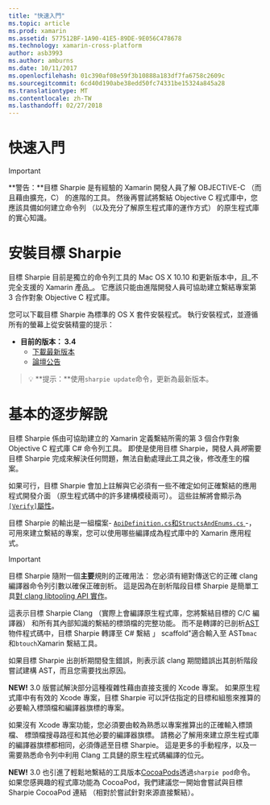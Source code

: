 ```yaml
---
title: "快速入門"
ms.topic: article
ms.prod: xamarin
ms.assetid: 577512BF-1A90-41E5-89DE-9E056C478678
ms.technology: xamarin-cross-platform
author: asb3993
ms.author: amburns
ms.date: 10/11/2017
ms.openlocfilehash: 01c390af08e59f3b10888a183df7fa6758c2609c
ms.sourcegitcommit: 6cd40d190abe38edd50fc74331be15324a845a28
ms.translationtype: MT
ms.contentlocale: zh-TW
ms.lasthandoff: 02/27/2018
---
```

# <a name="getting-started"></a>快速入門

<style type="text/css"> .terminal 藍色 {色彩： rgb(10,96,254);}.terminal 綠色 {色彩： rgb(12,156,26);}.terminal 洋紅 {色彩： rgb(152,12,103);} </style>


> [!IMPORTANT]
> **警告：**目標 Sharpie 是有經驗的 Xamarin 開發人員了解 OBJECTIVE-C （而且藉由擴充，C） 的進階的工具。 然後再嘗試將繫結 Objective C 程式庫中，您應該具備如何建立命令列 （以及充分了解原生程式庫的運作方式） 的原生程式庫的實心知識。

<a name="installing" />

# <a name="installing-objective-sharpie"></a>安裝目標 Sharpie

目標 Sharpie 目前是獨立的命令列工具的 Mac OS X 10.10 和更新版本中，且_不完全支援的 Xamarin 產品_。 它應該只能由進階開發人員可協助建立繫結專案第 3 合作對象 Objective C 程式庫。

您可以下載目標 Sharpie 為標準的 OS X 套件安裝程式。
執行安裝程式，並遵循所有的螢幕上從安裝精靈的提示：

- **目前的版本： 3.4**
  - [下載最新版本](https://dl.xamarin.com/objective-sharpie/ObjectiveSharpie.pkg)
  - [論壇公告](https://forums.xamarin.com/discussion/104800/objective-sharpie-3-4)

> 💡 **提示：**使用`sharpie update`命令，更新為最新版本。

# <a name="basic-walkthrough"></a>基本的逐步解說

目標 Sharpie 係由可協助建立的 Xamarin 定義繫結所需的第 3 個合作對象 Objective C 程式庫 C# 命令列工具。
即使是使用目標 Sharpie，開發人員*將*需要目標 Sharpie 完成來解決任何問題，無法自動處理此工具之後，修改產生的檔案。

如果可行，目標 Sharpie 會加上註解與它必須有一些不確定如何正確繫結的應用程式開發介面 （原生程式碼中的許多建構模稜兩可）。
這些註解將會顯示為[`[Verify]`屬性](~/cross-platform/macios/binding/objective-sharpie/platform/verify.md)。

目標 Sharpie 的輸出是一組檔案- [ `ApiDefinition.cs`和`StructsAndEnums.cs` ](~/cross-platform/macios/binding/objective-sharpie/platform/apidefinitions-structsandenums.md) -，可用來建立繫結的專案，您可以使用哪些編譯成為程式庫中的 Xamarin 應用程式。

> [!IMPORTANT]
> 目標 Sharpie 隨附一個**主要**規則的正確用法： 您必須有絕對傳送它的正確 clang 編譯器命令列引數以確保正確剖析。 這是因為在剖析階段目標 Sharpie 是簡單工具[對 clang libtooling API 實作](http://clang.llvm.org/docs/LibTooling.html)。

這表示目標 Sharpie Clang （實際上會編譯原生程式庫，您將繫結目標的 C/C 編譯器） 和所有其內部知識的繫結的標頭檔的完整功能。
而不是轉譯的已剖析[AST](http://en.wikipedia.org/wiki/Abstract_syntax_tree)物件程式碼中，目標 Sharpie 轉譯至 C# 繫結 」 scaffold"適合輸入至 AST`bmac`和`btouch`Xamarin 繫結工具。

如果目標 Sharpie 出剖析期間發生錯誤，則表示該 clang 期間錯誤出其剖析階段嘗試建構 AST，而且您需要找出原因。

**NEW!** 3.0 版嘗試解決部分這種複雜性藉由直接支援的 Xcode 專案。 如果原生程式庫中有有效的 Xcode 專案，目標 Sharpie 可以評估指定的目標和組態來推算的必要輸入標頭檔和編譯器旗標的專案。

如果沒有 Xcode 專案功能，您必須要由較為熟悉以專案推算出的正確輸入標頭檔、 標頭檔搜尋路徑和其他必要的編譯器旗標。 請務必了解用來建立原生程式庫的編譯器旗標都相同，必須傳遞至目標 Sharpie。 這是更多的手動程序，以及一需要熟悉命令列中利用 Clang 工具鏈的原生程式碼編譯的位元。

**NEW!** 3.0 也引進了輕鬆地繫結的工具版本[CocoaPods](https://cocoapods.org)透過`sharpie pod`命令。
如果您感興趣的程式庫功能為 CocoaPod，我們建議您一開始會嘗試與目標 Sharpie CocoaPod 連結 （相對於嘗試針對來源直接繫結）。